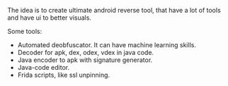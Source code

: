 The idea is to create ultimate android reverse tool, that have a lot of tools and have ui to better visuals.

Some tools:
* Automated deobfuscator. It can have machine learning skills.
* Decoder for apk, dex, odex, vdex in java code.
* Java encoder to apk with signature generator.
* Java-code editor.
* Frida scripts, like ssl unpinning.
